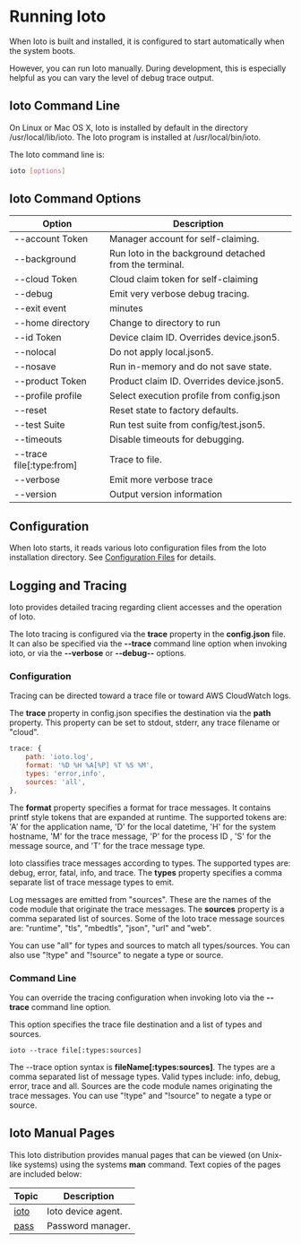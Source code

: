 # Running Ioto

When Ioto is built and installed, it is configured to start automatically when the system boots.

However, you can run Ioto manually. During development, this is especially helpful as you can vary the level of debug trace output.

## Ioto Command Line

On Linux or Mac OS X, Ioto is installed by default in the directory /usr/local/lib/ioto. The Ioto program is installed at /usr/local/bin/ioto.

The Ioto command line is:

```bash
ioto [options]
```

## Ioto Command Options

Option | Description
-|-
--account Token | Manager account for self-claiming.
--background | Run Ioto in the background detached from the terminal.
--cloud Token | Cloud claim token for self-claiming
--debug | Emit very verbose debug tracing.
--exit event|minutes | Exit on event or after 'minutes'.
--home directory | Change to directory to run
--id Token | Device claim ID. Overrides device.json5.
--nolocal | Do not apply local.json5.
--nosave | Run in-memory and do not save state.
--product Token | Product claim ID. Overrides device.json5.
--profile profile | Select execution profile from config.json
--reset | Reset state to factory defaults.
--test Suite | Run test suite from config/test.json5.
--timeouts | Disable timeouts for debugging.
--trace file[:type:from] | Trace to file.
--verbose | Emit more verbose trace
--version | Output version information

## Configuration

When Ioto starts, it reads various Ioto configuration files from the Ioto installation directory. See [Configuration Files](../configuration) for details.

## Logging and Tracing

Ioto provides detailed tracing regarding client accesses and the operation of Ioto.

The Ioto tracing is configured via the **trace** property in the **config.json** file. It can also be specified via the **--trace** command line option when invoking ioto, or via the **--verbose** or **--debug--** options.

### Configuration

Tracing can be directed toward a trace file or toward AWS CloudWatch logs.

The **trace** property in config.json specifies the destination via the **path** property. This property can be set to stdout, stderr, any trace filename or "cloud".

```javascript
trace: {
    path: 'ioto.log',
    format: '%D %H %A[%P] %T %S %M',
    types: 'error,info',
    sources: 'all',
},
```

The **format** property specifies a format for trace messages. It contains printf style tokens that are expanded at runtime. The supported tokens are: 'A' for the application name, 'D' for the local datetime, 'H' for the system hostname, 'M' for the trace message, 'P' for the process ID , 'S' for the message source, and 'T' for the trace message type.

Ioto classifies trace messages according to types. The supported types are: debug, error, fatal, info, and trace. The **types** property specifies a comma separate list of trace message types to emit.

Log messages are emitted from "sources". These are the names of the code module that originate the trace messages. The **sources** property is a comma separated list of sources. Some of the Ioto trace message sources are: "runtime", "tls", "mbedtls", "json", "url" and "web".

You can use "all" for types and sources to match all types/sources. You can also use "!type" and "!source" to negate a type or source.

### Command Line

You can override the tracing configuration when invoking Ioto via the **--trace** command line option.

This option specifies the trace file destination and a list of types and sources.

    ioto --trace file[:types:sources]

The --trace option syntax is **fileName[:types:sources]**. The types are a comma separated list of message types. Valid types include: info, debug, error, trace and all. Sources are the code module names originating the trace messages. You can use "!type" and "!source" to negate a type or source.


## Ioto Manual Pages

This Ioto distribution provides manual pages that can be viewed (on Unix-like systems) using the systems **man** command. Text copies of the pages are included below:

| Topic | Description |
|-|-|
| [ioto](../man/ioto.html) | Ioto device agent. |
| [pass](../man/pass.html) | Password manager. |
